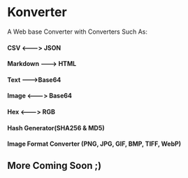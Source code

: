 # Konverter
A Web base Converter with Converters Such As:

#### CSV <---> JSON
#### Markdown ---> HTML
#### Text --->Base64
#### Image <---> Base64
#### Hex <---> RGB
#### Hash Generator(SHA256 & MD5)
#### Image Format Converter (PNG, JPG, GIF, BMP, TIFF, WebP)

## More Coming Soon ;)

